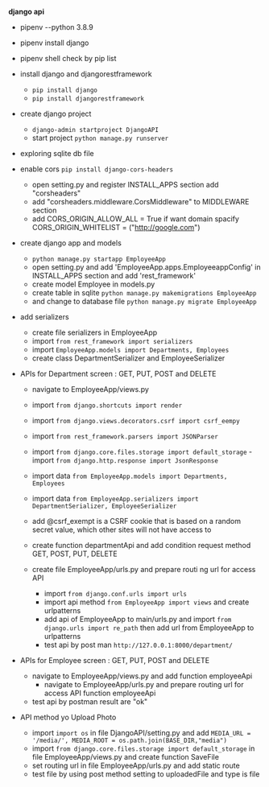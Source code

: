 **django api**

- pipenv --python 3.8.9

- pipenv install django

- pipenv shell check by pip list

- install django and djangorestframework

  - `pip install django`
  - `pip install djangorestframework`

- create django project

  - `django-admin startproject DjangoAPI`
  - start project `python manage.py runserver`

- exploring sqlite db file

- enable cors `pip install django-cors-headers`

  - open setting.py and register INSTALL_APPS section add "corsheaders"
  - add "corsheaders.middleware.CorsMiddleware" to MIDDLEWARE section
  - add CORS_ORIGIN_ALLOW_ALL = True if want domain spacify CORS_ORIGIN_WHITELIST = ("http://google.com")

- create django app and models

  - `python manage.py startapp EmployeeApp`
  - open setting.py and add 'EmployeeApp.apps.EmployeeappConfig' in INSTALL_APPS section and add 'rest_framework'
  - create model Employee in models.py
  - create table in sqlite `python manage.py makemigrations EmployeeApp`
  - and change to database file `python manage.py migrate EmployeeApp`

- add serializers

  - create file serializers in EmployeeApp
  - import `from rest_framework import serializers`
  - import `EmployeeApp.models import Departments, Employees`
  - create class DepartmentSerializer and EmployeeSerializer

- APIs for Department screen : GET, PUT, POST and DELETE

  - navigate to EmployeeApp/views.py
  - import `from django.shortcuts import render`
  - import `from django.views.decorators.csrf import csrf_eempy`
  - import `from rest_framework.parsers import JSONParser`
  - import `from django.core.files.storage import default_storage`
    -import `from django.http.response import JsonResponse`

  - import data `from EmployeeApp.models import Departments, Employees`
  - import data `from EmployeeApp.serializers import DepartmentSerializer, EmployeeSerializer`

  - add @csrf_exempt is a CSRF cookie that is based on a random secret value, which other sites will not have access to

  - create function departmentApi and add condition request method GET, POST, PUT, DELETE

  - create file EmployeeApp/urls.py and prepare routi ng url for access API
    - import `from django.conf.urls import urls`
    - import api method `from EmployeeApp import views` and create urlpatterns
    - add api of EmployeeApp to main/urls.py and import `from django.urls import re_path` then add url from EmployeeApp to urlpatterns
    - test api by post man `http://127.0.0.1:8000/department/`

- APIs for Employee screen : GET, PUT, POST and DELETE

  - navigate to EmployeeApp/views.py and add function employeeApi
    - navigate to EmployeeApp/urls.py and prepare routing url for access API function employeeApi
  - test api by postman result are "ok"

- API method yo Upload Photo
  - import `import os` in file DjangoAPI/setting.py and add `MEDIA_URL = '/media/', MEDIA_ROOT = os.path.join(BASE_DIR,"media")`
  - import `from django.core.files.storage import default_storage` in file EmployeeApp/views.py and create function SaveFile
  - set routing url in file EmployeeApp/urls.py and add static route
  - test file by using post method setting to uploadedFile and type is file
